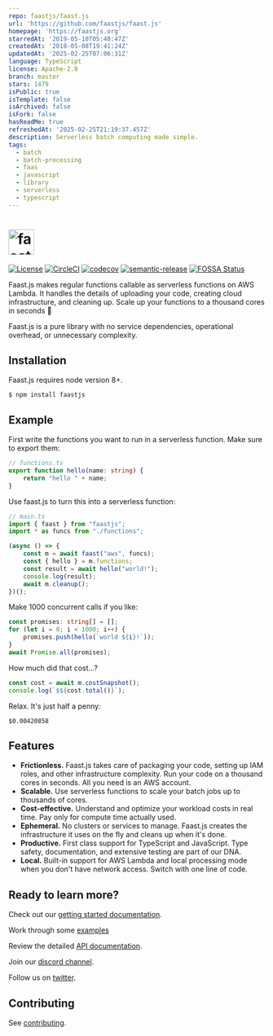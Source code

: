 ```yaml
---
repo: faastjs/faast.js
url: 'https://github.com/faastjs/faast.js'
homepage: 'https://faastjs.org'
starredAt: '2019-05-10T05:40:47Z'
createdAt: '2018-05-08T19:41:24Z'
updatedAt: '2025-02-25T07:06:31Z'
language: TypeScript
license: Apache-2.0
branch: master
stars: 1479
isPublic: true
isTemplate: false
isArchived: false
isFork: false
hasReadMe: true
refreshedAt: '2025-02-25T21:19:37.457Z'
description: Serverless batch computing made simple.
tags:
  - batch
  - batch-processing
  - faas
  - javascript
  - library
  - serverless
  - typescript
---
```


# <a href="https://faastjs.org"><img alt="faast.js" src="./website/static/img/faastjs.png" height="50"></a>

[![License](https://img.shields.io/badge/License-Apache%202.0-green.svg)](https://opensource.org/licenses/Apache-2.0) [![CircleCI](https://circleci.com/gh/faastjs/faast.js.svg?style=shield&circle-token=c97f196a78c7173d6ca4e5fc9f09c2cba4ab0647)](https://circleci.com/gh/faastjs/faast.js) [![codecov](https://codecov.io/gh/faastjs/faast.js/branch/master/graph/badge.svg?token=Ml90RLLbEh)](https://codecov.io/gh/faastjs/faast.js) [![semantic-release](https://img.shields.io/badge/%20%20%F0%9F%93%A6%F0%9F%9A%80-semantic--release-e10079.svg)](https://github.com/semantic-release/semantic-release) [![FOSSA Status](https://app.fossa.com/api/projects/git%2Bgithub.com%2Ffaastjs%2Ffaast.js.svg?type=shield)](https://app.fossa.com/projects/git%2Bgithub.com%2Ffaastjs%2Ffaast.js?ref=badge_shield)

Faast.js makes regular functions callable as serverless functions on AWS Lambda. It handles the details of uploading your code, creating cloud infrastructure, and cleaning up. Scale up your functions to a thousand cores in seconds :rocket:

Faast.js is a pure library with no service dependencies, operational overhead, or unnecessary complexity.

## Installation

Faast.js requires node version 8+.

```shell
$ npm install faastjs
```

## Example

First write the functions you want to run in a serverless function. Make sure to export them:

```typescript
// functions.ts
export function hello(name: string) {
    return "hello " + name;
}
```

Use faast.js to turn this into a serverless function:

```typescript
// main.ts
import { faast } from "faastjs";
import * as funcs from "./functions";

(async () => {
    const m = await faast("aws", funcs);
    const { hello } = m.functions;
    const result = await hello("world!");
    console.log(result);
    await m.cleanup();
})();
```

Make 1000 concurrent calls if you like:

```typescript
const promises: string[] = [];
for (let i = 0; i < 1000; i++) {
    promises.push(hello(`world ${i}!`));
}
await Promise.all(promises);
```

How much did that cost...?

```typescript
const cost = await m.costSnapshot();
console.log(`$${cost.total()}`);
```

Relax. It's just half a penny:

```
$0.00420858
```

## Features

-   **Frictionless.** Faast.js takes care of packaging your code, setting up IAM roles, and other infrastructure complexity. Run your code on a thousand cores in seconds. All you need is an AWS account.
-   **Scalable.** Use serverless functions to scale your batch jobs up to thousands of cores.
-   **Cost-effective.** Understand and optimize your workload costs in real time. Pay only for compute time actually used.
-   **Ephemeral.** No clusters or services to manage. Faast.js creates the infrastructure it uses on the fly and cleans up when it's done.
-   **Productive.** First class support for TypeScript and JavaScript. Type safety, documentation, and extensive testing are part of our DNA.
-   **Local.** Built-in support for AWS Lambda and local processing mode when you don't have network access. Switch with one line of code.

## Ready to learn more?

Check out our [getting started documentation](https://faastjs.org/docs/introduction).

Work through some [examples](https://github.com/faastjs/examples)

Review the detailed [API documentation](https://faastjs.org/docs/api/faastjs).

Join our [discord channel](https://discord.gg/F3aqjb3).

Follow us on [twitter](https://twitter.com/faastjs).

## Contributing

See [contributing](./docs/12-contributing.md).
